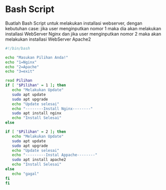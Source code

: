 # Bash Script
Buatlah Bash Script untuk melakukan installasi webserver, dengan kebutuhan case: jika user menginputkan nomor 1 maka dia akan melakukan installasi WebServer Nginx dan jika user menginputkan nomor 2 maka akan melakukan installasi WebServer Apache2

 ```bash
#!/bin/bash

echo "Masukan Pilihan Anda!"
echo "1=Nginx"
echo "2=Apache" 
echo "3=exit"

read Pilihan
if [ "$Pilihan" = 1 ]; then
	echo "Melakukan Update"
	sudo apt update
	sudo apt upgrade
	echo "Update selesai"
	echo "--------Install Nginx--------"
	sudo apt install nginx
	echo "Install Selesai"
else

if [ "$Pilihan" = 2 ]; then
	echo "Melakukan Update"
	sudo apt update
	sudo apt upgrade
	echo "Update selesai"
	echo "---------Instal Appache--------"
	sudo apt install apache2
	echo "Install Selesai"
else
	echo "gagal"
fi
fi
```
